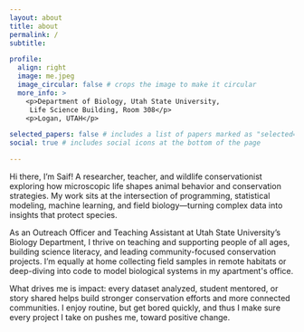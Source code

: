 ```yaml
---
layout: about
title: about
permalink: /
subtitle:

profile:
  align: right
  image: me.jpeg
  image_circular: false # crops the image to make it circular
  more_info: >
    <p>Department of Biology, Utah State University,
     Life Science Building, Room 308</p>
    <p>Logan, UTAH</p>

selected_papers: false # includes a list of papers marked as "selected={true}"
social: true # includes social icons at the bottom of the page

---
```

Hi there, I’m Saif! A researcher, teacher, and wildlife conservationist exploring how microscopic life shapes animal behavior and conservation strategies. My work sits at the intersection of programming, statistical modeling, machine learning, and field biology—turning complex data into insights that protect species.

As an Outreach Officer and Teaching Assistant at Utah State University’s Biology Department, I thrive on teaching and supporting people of all ages, building science literacy, and leading community-focused conservation projects. I’m equally at home collecting field samples in remote habitats or deep-diving into code to model biological systems in my apartment's office.

What drives me is impact: every dataset analyzed, student mentored, or story shared helps build stronger conservation efforts and more connected communities. I enjoy routine, but get bored quickly, and thus I make sure every project I take on pushes me, toward positive change.
